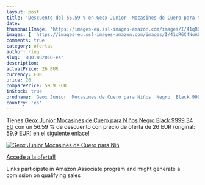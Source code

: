 ```yaml
---
layout: post
title: 'Descuento del 56.59 % en Geox Junior  Mocasines de Cuero para Niñ'
date: 
thumbnailImage: 'https://images-eu.ssl-images-amazon.com/images/I/41qR6C4NuAL._SL200_.jpg'
images: [ 'https://images-eu.ssl-images-amazon.com/images/I/41qR6C4NuAL._SL200_.jpg' ]
comments: true
category: ofertas
author: ring
slug: 'B001W0201O-es'
description:
actualPrice: 26 EUR
currency: EUR
price: 26
comparePrice: 59.9 EUR
inStock: true
prodname: 'Geox Junior  Mocasines de Cuero para Niños  Negro  Black 9999   34 EU'
country: 'es'
---
```


Tienes [Geox Junior  Mocasines de Cuero para Niños  Negro  Black 9999   34 EU](https://www.amazon.es/dp/B001W0201O/?tag=tolees-21) con un 56.59 % de descuento con precio de oferta de 26 EUR (original: 59.9 EUR) en el siguiente enlace!

[![Geox Junior  Mocasines de Cuero para Niñ](https://images-eu.ssl-images-amazon.com/images/I/41qR6C4NuAL._SL200_.jpg)](https://www.amazon.es/dp/B001W0201O/?tag=tolees-21)

[Accede a la oferta!!](https://www.amazon.es/dp/B001W0201O/?tag=tolees-21)

Links participate in Amazon Associate program and might generate a comission on qualifying sales


